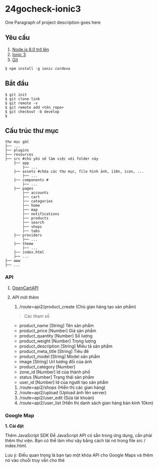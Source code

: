 # 24gocheck-ionic3

One Paragraph of project description goes here

## Yêu cầu

1. [Node.js 8.0 trở lên](https://nodejs.org/en/)
1. [Ionic 3](https://ionicframework.com/docs/intro/installation/)
1. [Git](https://git-scm.com/downloads)
```
$ npm install -g ionic cordova
```

## Bắt đầu
```
$ git init
$ git clone link
$ git remote -v
$ git remote add <tên_repo>
$ git checkout -b develop
$ 
```

## Cấu trúc thư mục

```
thư mục gốc
├── ...
├── plugins
├── resources
├── src #chủ yếu sẽ làm việc với folder này
    ├── app
        ├── ...
    ├── assets #chứa các thư mục, file hình ảnh, i18n, icon, ...
        ├── ...
    ├── components #
        ├── ...
    ├── pages
        ├── accounts
        ├── cart
        ├── categories
        ├── home
        ├── map
        ├── notifications
        ├── products
        ├── search
        ├── shops
        ├── tabs
    ├── providers
        ├── ...
    ├── theme
        ├── ...
    ├── index.html
    ├── ...
├── www
├── ...
```

### API

1. [OpenCartAPI](https://github.com/i2cs/i2csmobile-docs/tree/master/Backend/OpenCart%20Module/OpenCart%202.x%20API)
1. API mới thêm
   1. /route=api2/product_create  (Chủ gian hàng tạo sản phẩm)
   >Các tham số
   
   * product_name [String] Tên sản phẩm
   * product_price [Number] Giá sản phẩm
   * product_quantity [Number] Số lượng
   * product_weight [Number] Trọng lượng
   * product_description [String] Miêu tả sản phẩm
   * product_meta_title [String] Tiêu đê
   * product_model [String] Model sản phẩm
   * image [String] Url tương đối của ảnh
   * product_category [Number] 
   * zone_id [Number] Id của thành phố
   * status [Number] Trạng thái sản phẩm
   * user_id [Number] Id của người tạo sản phẩm

   1. /route=api2/shops (Hiển thị các gian hàng)
   1. /route=api2/upload (Upload ảnh lên server)
   1. /route=api2/user_edit (Sửa tài khoản)
   1. /route=api2/user_list (Hiển thị danh sách gian hàng bán kính 10km)


### Google Map

**1. Cài đặt**


Thêm JavaScript SDK
Để JavaScript API có sẵn trong ứng dụng, cần phải thêm thư viện. Bạn có thể làm như vậy bằng cách tải nó trong file src / index.html.

<script src="http://maps.google.com/maps/api/js?key=YOUR_API_KEY_HERE"></script>
<script src="cordova.js"></script>

Lưu ý: Điều quan trọng là bạn tạo một khóa API cho Google Maps và thêm nó vào chuỗi truy vấn cho thẻ <script> ở trên (thay thế **YOUR_API_KEY_HERE**). Để tạo một khóa API, chỉ cần đi tới [trang này](https://developers.google.com/maps/documentation/javascript/get-api-key) và thực hiện theo các hướng dẫn trong phần Nhận chìa khóa API.

**2. Hiển thị map**


Trong ionic 3, để hiển thị map bạn cần thêm thẻ element và set các thuộc tính trong html file (ở đây cụ thể là search.html). Sau đó trong file .ts (search.ts), đây là file chính khởi tạo map. 

*Những thuộc tính, biến quan trọng cần khởi tạo từ đầu:*

* declare var google; => biến này dùng để khởi tạo map, sẽ được sử trong hàm loadmap() bên dưới.

* @ViewChild('map') mapElement: ElementRef;
=> đây là thành phần quan trọng trong search.ts để search.html có thể nhận biết được element và hiển thị map.
Khi đó trong file search.html
Element: <div #map id="map" style="height: 300px;"></div> sẽ tham chiếu trực tiếp đến @ViewChild('map') của search.ts

* map: any; => biến này dùng để chưa toàn bộ dữ liệu mà map sẽ hiển thị (bao gồm data lấy từ trên server, ...)

* directionsService = new google.maps.DirectionsService;
* directionsDisplay = new google.maps.DirectionsRenderer;
=> hai biến này sẽ sử dụng để làm chức năng chỉ đường (direction)
* Geolocation: biến này sẽ sử dụng để làm chức năng xác định vị trí hiện tại. Ứng dụng sẽ tự động xác định vị trí hiện tại của bạn.

Ngoài ra phải add thêm thư viện như GoogleMapsProvider, Geolocation.

*Những hàm khởi tạo để hiển thị map cơ bản trên ionic:*

* loadmap(): Hàm này có chức năng khởi tạo map dựa vào những biến đã nói ở trên, hàm này cũng sử dụng Geolocation để xác định vị trí hiện tại của bạn, khi map được load, plugin này sẽ tự xác định vị hiện tại của bạn thông qua các thiết bị máy tính hoặc mobile.

* locate(): Là một chức năng tiện ích của map, khi người dùng click vào  button **Vị trí** trên map, hệ thống sẽ tự động xác định vị trí hiện tại của bạn.

* nearBy(): Hàm này xác định toàn bộ các gian hàng, sản phẩm quanh vị trị hiện tại bạn đang đứng, lấy trực tiếp dữ liệu từ server thông qua [HTTP Client Request](https://angular.io/guide/http) (Xem docs để biết thêm thông tin và cách sử dụng)
HTTP sẽ lấy dữ liệu dựa vào các Service và Provider được Injection từ constructor(){}, sau đó trả về giá trị là mảng và add toàn bộ vào marker dựa vào latitude và longitude => hiển thị tất cả các marker lên map.



